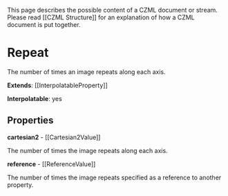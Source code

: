 This page describes the possible content of a CZML document or stream. Please read [[CZML Structure]] for an explanation of how a CZML document is put together.

# Repeat

The number of times an image repeats along each axis.

**Extends**: [[InterpolatableProperty]]

**Interpolatable**: yes

## Properties

**cartesian2** - [[Cartesian2Value]]

The number of times the image repeats along each axis.


**reference** - [[ReferenceValue]]

The number of times the image repeats specified as a reference to another property.


